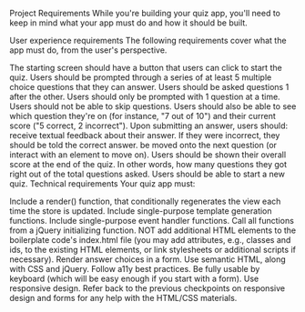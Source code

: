 Project Requirements
While you're building your quiz app, you'll need to keep in mind what your app must do and how it should be built.

User experience requirements
The following requirements cover what the app must do, from the user's perspective.

The starting screen should have a button that users can click to start the quiz.
Users should be prompted through a series of at least 5 multiple choice questions that they can answer.
Users should be asked questions 1 after the other.
Users should only be prompted with 1 question at a time.
Users should not be able to skip questions.
Users should also be able to see which question they're on (for instance, "7 out of 10") and their current score ("5 correct, 2 incorrect").
Upon submitting an answer, users should:
receive textual feedback about their answer. If they were incorrect, they should be told the correct answer.
be moved onto the next question (or interact with an element to move on).
Users should be shown their overall score at the end of the quiz. In other words, how many questions they got right out of the total questions asked.
Users should be able to start a new quiz.
Technical requirements
Your quiz app must:

Include a render() function, that conditionally regenerates the view each time the store is updated.
Include single-purpose template generation functions.
Include single-purpose event handler functions.
Call all functions from a jQuery initializing function.
NOT add additional HTML elements to the boilerplate code's index.html file (you may add attributes, e.g., classes and ids, to the existing HTML elements, or link stylesheets or additional scripts if necessary).
Render answer choices in a form.
Use semantic HTML, along with CSS and jQuery.
Follow a11y best practices.
Be fully usable by keyboard (which will be easy enough if you start with a form).
Use responsive design.
Refer back to the previous checkpoints on responsive design and forms for any help with the HTML/CSS materials.